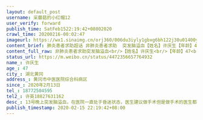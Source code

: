 ```yaml
---
layout: default_post
username: 采蘑菇的小红帽12
user_verify: forward
publish_time: SatFeb1522:19:42+08002020
crawl_time: 20200216-00:02:47
imageurl: https://wx1.sinaimg.cn/orj360/006du3iyly1gbxg6bh122j30u01400ys.jpg,https://wx4.sinaimg.cn/orj360/006du3iyly1gbxg6c6bb7j30o20rptft.jpg,https://wx2.sinaimg.cn/orj360/006du3iyly1gbxg6af92wj31400u0k0w.jpg
content_brief: 肺炎患者求助超话 非肺炎患者求助  突发脑溢血【姓名】许庆生【年龄】47【所在城市】湖北黄冈【所在小区、社区】黄冈市中医医院 综合科病区【患病时间】2020年2月13日【联系方式】18772504595【其他紧急联系人】许英 18827631162【病情描述】13号晚上突发脑溢血，在医院一直处于昏迷状态， ...全文
content_full_raw: 非肺炎患者求助突发脑溢血<br/>【姓名】许庆生<br/>【年龄】47<br/>【所在城市】湖北黄冈<br/>【所在小区、社区】黄冈市中医医院综合科病区<br/>【患病时间】2020年2月13日<br/>【联系方式】18772504595<br/>【其他紧急联系人】许英18827631162<br/>【病情描述】13号晚上突发脑溢血，在医院一直处于昏迷状态，医生建议做手术但是做手术的医生都外出支援肺炎了，医院没有可以做手术的医生了。现在也不能转院，急需做手书。
status_url: https://m.weibo.cn/status/4472356657764932
name_: 许庆生
age_: 47
city_: 湖北黄冈
address_: 黄冈市中医医院综合科病区
since_: 2020年2月13日
tel_: 18772504595
tel2_: 许英18827631162
desc_: 13号晚上突发脑溢血，在医院一直处于昏迷状态，医生建议做手术但是做手术的医生都外出支援肺炎了，医院没有可以做手术的医生了。现在也不能转院，急需做手书。
publish_timestamp: 2020-02-15 22:19:42+08:00
---
```

